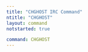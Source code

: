 ```yaml
---
title: "CHGHOST IRC Command"
ntitle: "CHGHOST"
layout: command
notstarted: true

command: CHGHOST
---
```

